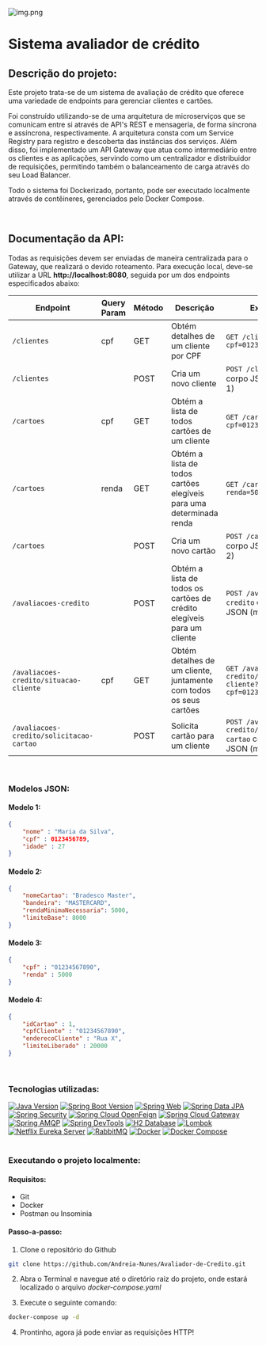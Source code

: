 ![img.png](img.png)
# Sistema avaliador de crédito

## Descrição do projeto:
<p>Este projeto trata-se de um sistema de avaliação de crédito que oferece uma variedade de endpoints para gerenciar clientes e cartões.</p>

<p>Foi construído utilizando-se de uma arquitetura de microserviços que se comunicam entre si através de API's REST e mensageria, de forma síncrona e assíncrona, respectivamente. A arquitetura consta com um Service Registry para registro e descoberta das instâncias dos serviços. Além disso, foi implementado um API Gateway que atua como intermediário entre os clientes e as aplicações, servindo como um centralizador e distribuidor de requisições, permitindo também o balanceamento de carga através do seu Load Balancer. </p>

<p>Todo o sistema foi Dockerizado, portanto, pode ser executado localmente através de contêineres, gerenciados pelo Docker Compose.</p>
<br/>


## Documentação da API:

<p> Todas as requisições devem ser enviadas de maneira centralizada para o Gateway, que realizará o devido roteamento. Para execução local, deve-se utilizar a URL <b>http://localhost:8080</b>, seguida por um dos endpoints especificados abaixo:</p>

| Endpoint                                | Query Param | Método | Descrição                                                              | Exemplo                                                          |
|-----------------------------------------|-------------|--------|------------------------------------------------------------------------|-----------------------------------------------------------------|
| `/clientes`                             | cpf         | GET    | Obtém detalhes de um cliente por CPF                                   | `GET /clientes?cpf=01234567890`                                        |
| `/clientes`                             |             | POST   | Cria um novo cliente                                                   | `POST /clientes` com corpo JSON (modelo 1)                              |
| `/cartoes`                              | cpf         | GET    | Obtém a lista de todos cartões de um cliente                           | `GET /cartoes?cpf=01234567890`                                                 |
| `/cartoes`                              | renda       | GET    | Obtém a lista de todos cartões elegíveis para uma determinada renda    | `GET /cartoes?renda=5000`                                                      |
| `/cartoes`                              |             | POST   | Cria um novo cartão                                                    | `POST /cartoes` com corpo JSON (modelo 2)                               |
| `/avaliacoes-credito`                   |             | POST   | Obtém a lista de todos os cartões de crédito elegíveis para um cliente | `POST /avaliacoes-credito` com corpo JSON (modelo 3)                    |
| `/avaliacoes-credito/situacao-cliente`  | cpf         | GET    | Obtém detalhes de um cliente, juntamente com todos os seus cartões     | `GET /avaliacoes-credito/situacao-cliente?cpf=01234567890`             |
| `/avaliacoes-credito/solicitacao-cartao`|             | POST   | Solicita cartão para um cliente                                        | `POST /avaliacoes-credito/solicitacao-cartao` com corpo JSON (modelo 4) |
<br/>

### Modelos JSON: 

#### Modelo 1:
```json
{
    "nome" : "Maria da Silva",
    "cpf" : 0123456789,
    "idade" : 27
}
```

#### Modelo 2:
```json
{
	"nomeCartao": "Bradesco Master",
	"bandeira": "MASTERCARD",
	"rendaMinimaNecessaria": 5000,
	"limiteBase": 8000
}
```

#### Modelo 3:
```json
{
	"cpf" : "01234567890",
	"renda" : 5000
}
```

#### Modelo 4:
```json
{
	"idCartao" : 1,
	"cpfCliente" : "01234567890",
	"enderecoCliente" : "Rua X",
	"limiteLiberado" : 20000
}
```
<br/>


### Tecnologias utilizadas:
[![Java Version](https://img.shields.io/badge/Java-11-blue)](https://www.oracle.com/br/java/technologies/javase/jdk11-archive-downloads.html)
[![Spring Boot Version](https://img.shields.io/badge/Spring%20Boot-2.6.x-brightgreen)](https://docs.spring.io/spring-boot/docs/2.6.0/reference/html/)
[![Spring Web](https://img.shields.io/badge/Spring%20Web-brightgreen)](https://docs.spring.io/spring-boot/reference/web/index.html)
[![Spring Data JPA](https://img.shields.io/badge/Spring%20Data%20JPA-brightgreen)](https://docs.spring.io/spring-boot/docs/2.6.0/reference/html/data.html#data.sql.jpa-and-spring-data)
[![Spring Security](https://img.shields.io/badge/Spring%20Security-brightgreen)](https://spring.io/projects/spring-security)
[![Spring Cloud OpenFeign](https://img.shields.io/badge/Spring%20Cloud%20OpenFeign-brightgreen)](https://spring.io/projects/spring-cloud-openfeign)
[![Spring Cloud Gateway](https://img.shields.io/badge/Spring%20Cloud%20Gateway-blue)](https://spring.io/projects/spring-cloud-gateway)
[![Spring AMQP](https://img.shields.io/badge/Spring%20AMQP-brightgreen)](https://spring.io/projects/spring-amqp)
[![Spring DevTools](https://img.shields.io/badge/Spring%20DevTools-brightgreen)](https://docs.spring.io/spring-boot/reference/using/devtools.html)
[![H2 Database](https://img.shields.io/badge/H2%20Database-blue)](https://h2database.com/html/main.html)
[![Lombok](https://img.shields.io/badge/Lombok-red)](https://projectlombok.org/)
[![Netflix Eureka Server](https://img.shields.io/badge/Netflix%20Eureka%20Server-red)](https://cloud.spring.io/spring-cloud-netflix/reference/html/)
[![RabbitMQ](https://img.shields.io/badge/RabbitMQ-orange)](https://www.rabbitmq.com/)
[![Docker](https://img.shields.io/badge/Docker-blue)](https://www.docker.com/)
[![Docker Compose](https://img.shields.io/badge/Docker%20Compose-blue)](https://docs.docker.com/compose/)
<br/>
<br/>

### Executando o projeto localmente:

#### Requisitos:
- Git
- Docker
- Postman ou Insominia

#### Passo-a-passo:
1. Clone o repositório do Github
```bash
git clone https://github.com/Andreia-Nunes/Avaliador-de-Credito.git
```
2. Abra o Terminal e navegue até o diretório raiz do projeto, onde estará localizado o arquivo <i>docker-compose.yaml</i>

3. Execute o seguinte comando:
```bash
docker-compose up -d
```

4. Prontinho, agora já pode enviar as requisições HTTP!